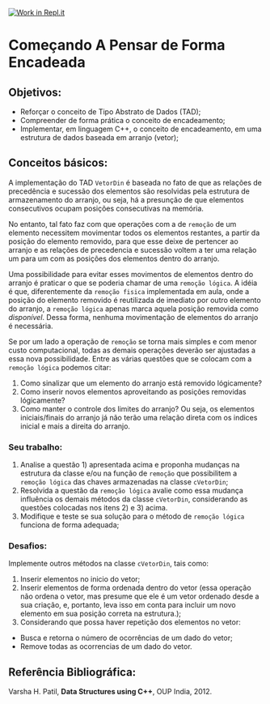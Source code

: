[![Work in Repl.it](https://classroom.github.com/assets/work-in-replit-14baed9a392b3a25080506f3b7b6d57f295ec2978f6f33ec97e36a161684cbe9.svg)](https://classroom.github.com/online_ide?assignment_repo_id=3416083&assignment_repo_type=AssignmentRepo)
# Começando A Pensar de Forma Encadeada

## Objetivos:

- Reforçar o conceito de Tipo Abstrato de Dados (TAD);
- Compreender de forma prática o conceito de encadeamento;
- Implementar, em linguagem C++, o conceito de encadeamento, em uma estrutura de dados baseada em arranjo (vetor);

## Conceitos básicos:

A implementação do TAD `VetorDin` é baseada no fato de que as relações de precedência e sucessão dos elementos são resolvidas pela estrutura de armazenamento do arranjo, ou seja, há a presunção de que elementos consecutivos ocupam posições consecutivas na memória.

No entanto, tal fato faz com que operações com a de `remoção` de um elemento necessitem movimentar todos os elementos restantes, a partir da posição do elemento removido, para que esse deixe de pertencer ao arranjo e as relações de precedencia e sucessão voltem a ter uma relação um para um com as posições dos elementos dentro do arranjo. 

Uma possibilidade para evitar esses movimentos de elementos dentro do arranjo é praticar o que se poderia chamar de uma `remoção lógica`. A idéia é que, diferentemente da `remoção fisica` implementada em aula, onde a posição do elemento removido é reutilizada de imediato por outro elemento do arranjo, a `remoção lógica` apenas marca aquela posição removida como *disponível*. Dessa forma, nenhuma movimentação de elementos do arranjo é necessária. 

Se por um lado a operação de `remoção` se torna mais simples e com menor custo computacional, todas as demais operações deverão ser ajustadas a essa nova possibilidade. Entre as várias questões que se colocam com a `remoção lógica` podemos citar:

1. Como sinalizar que um elemento do arranjo está removido lógicamente? 
2. Como inserir novos elementos aproveitando as posições removidas lógicamente? 
3. Como manter o controle dos limites do arranjo? Ou seja, os elementos iniciais/finais do arranjo já não terão uma relação direta com os indices inicial e mais a direita do arranjo.  

### Seu trabalho:

1. Analise a questão 1) apresentada acima e proponha mudanças na estrutura da classe e/ou na função de `remoção` que possibilitem a `remoção lógica` das chaves armazenadas na classe `cVetorDin`;
2. Resolvida a questão da `remoção lógica` avalie como essa mudança influência os demais métodos da classe `cVetorDin`, considerando as questões colocadas nos itens 2) e 3) acima. 
3. Modifique e teste se sua solução para o método de `remoção lógica` funciona de forma adequada;

### Desafios:

Implemente outros métodos na classe `cVetorDin`, tais como: 

1. Inserir elementos no inicio do vetor;
2. Inserir elementos de forma ordenada dentro do vetor (essa operação não ordena o vetor, mas presume que ele é um vetor ordenado desde a sua criação, e, portanto, leva isso em conta para incluir um novo elemento em sua posição correta na estrutura.);
3. Considerando que possa haver repetição dos elementos no vetor: 
* Busca e retorna o número de ocorrências de um dado do vetor;
* Remove todas as ocorrencias de um dado do vetor.

## Referência Bibliográfica:

Varsha H. Patil, **Data Structures using C++**, OUP India, 2012.

